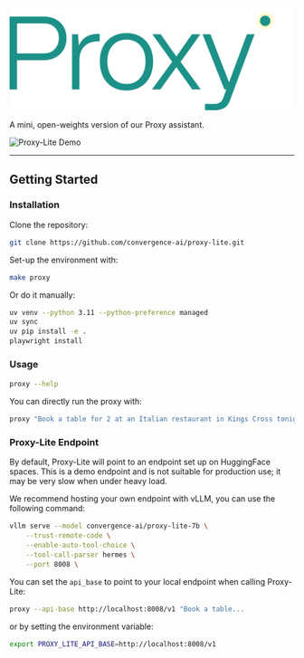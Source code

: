 ![Proxy-Lite Logo](assets/proxy-lite.png)

A mini, open-weights version of our Proxy assistant.

![Proxy-Lite Demo](demo.gif)

---

## Getting Started

### Installation

Clone the repository: 

```bash
git clone https://github.com/convergence-ai/proxy-lite.git
```

Set-up the environment with:

```bash
make proxy
```

Or do it manually:

```bash
uv venv --python 3.11 --python-preference managed
uv sync
uv pip install -e .
playwright install
```


### Usage

```bash
proxy --help
```

You can directly run the proxy with:

```bash
proxy "Book a table for 2 at an Italian restaurant in Kings Cross tonight at 7pm."
```


### Proxy-Lite Endpoint

By default, Proxy-Lite will point to an endpoint set up on HuggingFace spaces. This is a demo endpoint and is not suitable for production use; it may be very slow when under heavy load.

We recommend hosting your own endpoint with vLLM, you can use the following command:

```bash
vllm serve --model convergence-ai/proxy-lite-7b \
    --trust-remote-code \
    --enable-auto-tool-choice \
    --tool-call-parser hermes \
    --port 8008 \
```

You can set the `api_base` to point to your local endpoint when calling Proxy-Lite:

```bash
proxy --api-base http://localhost:8008/v1 "Book a table...
```
or by setting the environment variable:

```bash
export PROXY_LITE_API_BASE=http://localhost:8008/v1
```




